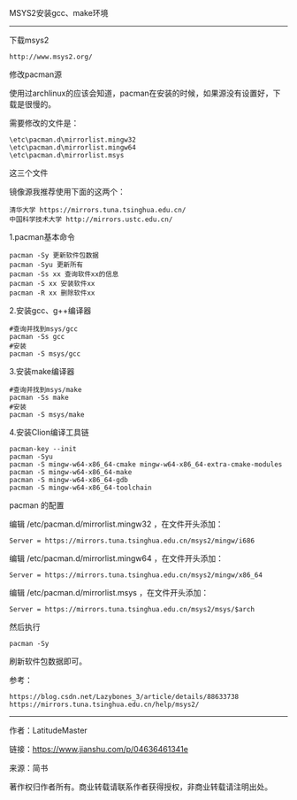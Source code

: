 MSYS2安装gcc、make环境

---

下载msys2

    http://www.msys2.org/

修改pacman源

使用过archlinux的应该会知道，pacman在安装的时候，如果源没有设置好，下载是很慢的。

需要修改的文件是：

    \etc\pacman.d\mirrorlist.mingw32
    \etc\pacman.d\mirrorlist.mingw64
    \etc\pacman.d\mirrorlist.msys

这三个文件

镜像源我推荐使用下面的这两个：

    清华大学 https://mirrors.tuna.tsinghua.edu.cn/
    中国科学技术大学 http://mirrors.ustc.edu.cn/

1.pacman基本命令

    pacman -Sy 更新软件包数据 
    pacman -Syu 更新所有 
    pacman -Ss xx 查询软件xx的信息 
    pacman -S xx 安装软件xx
    pacman -R xx 删除软件xx

2.安装gcc、g++编译器

    #查询并找到msys/gcc
    pacman -Ss gcc
    #安装
    pacman -S msys/gcc

3.安装make编译器

    #查询并找到msys/make
    pacman -Ss make
    #安装
    pacman -S msys/make

4.安装Clion编译工具链

    pacman-key --init
    pacman -Syu
    pacman -S mingw-w64-x86_64-cmake mingw-w64-x86_64-extra-cmake-modules
    pacman -S mingw-w64-x86_64-make
    pacman -S mingw-w64-x86_64-gdb
    pacman -S mingw-w64-x86_64-toolchain

pacman 的配置

编辑 /etc/pacman.d/mirrorlist.mingw32 ，在文件开头添加：

    Server = https://mirrors.tuna.tsinghua.edu.cn/msys2/mingw/i686

编辑 /etc/pacman.d/mirrorlist.mingw64 ，在文件开头添加：

    Server = https://mirrors.tuna.tsinghua.edu.cn/msys2/mingw/x86_64

编辑 /etc/pacman.d/mirrorlist.msys ，在文件开头添加：

    Server = https://mirrors.tuna.tsinghua.edu.cn/msys2/msys/$arch

然后执行 

    pacman -Sy 

刷新软件包数据即可。

参考：

    https://blog.csdn.net/Lazybones_3/article/details/88633738
    https://mirrors.tuna.tsinghua.edu.cn/help/msys2/

---

作者：LatitudeMaster

链接：https://www.jianshu.com/p/04636461341e

来源：简书

著作权归作者所有。商业转载请联系作者获得授权，非商业转载请注明出处。